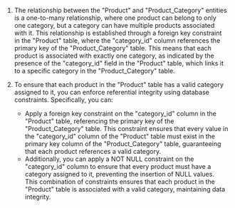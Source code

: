 1. The relationship between the "Product" and "Product_Category" entities is a one-to-many relationship, where one product can belong to only one category, but a category can have multiple products associated with it. This relationship is established through a foreign key constraint in the "Product" table, where the "category_id" column references the primary key of the "Product_Category" table. This means that each product is associated with exactly one category, as indicated by the presence of the "category_id" field in the "Product" table, which links it to a specific category in the "Product_Category" table.

2. To ensure that each product in the "Product" table has a valid category assigned to it, you can enforce referential integrity using database constraints. Specifically, you can:
   - Apply a foreign key constraint on the "category_id" column in the "Product" table, referencing the primary key of the "Product_Category" table. This constraint ensures that every value in the "category_id" column of the "Product" table must exist in the primary key column of the "Product_Category" table, guaranteeing that each product references a valid category.
   - Additionally, you can apply a NOT NULL constraint on the "category_id" column to ensure that every product must have a category assigned to it, preventing the insertion of NULL values. This combination of constraints ensures that each product in the "Product" table is associated with a valid category, maintaining data integrity.
